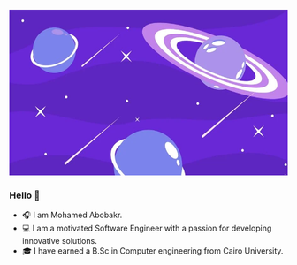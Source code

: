 <p align="center" text-align="center">
  <img width="600" height="300" src="unknown.webp">
</p>
  


### Hello 👋
- 🎧 I am Mohamed Abobakr.
- 💻 I am a motivated Software Engineer with a passion for developing innovative solutions.
- 🎓 I have earned a B.Sc in Computer engineering from Cairo University.
  



